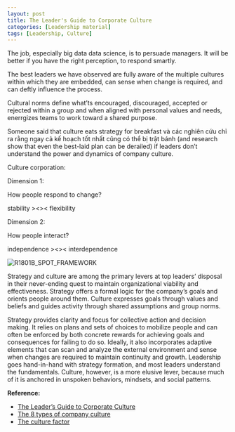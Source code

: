 ```yaml
---
layout: post
title: The Leader's Guide to Corporate Culture
categories: [Leadership material]
tags: [Leadership, Culture]
---
```


The job, especially big data data science, is to persuade managers. It will be better if you have the right perception, to respond smartly.

The best leaders we have observed are fully aware of the multiple cultures within which they are embedded, can sense when change is required, and can deftly influence the process.

Cultural norms define what’ts encouraged, discouraged, accepted or rejected within a group and when aligned with personal values and needs, enerrgizes teams to work toward a shared purpose.

Someone said that culture eats strategy for breakfast và các nghiên cứu chỉ ra rằng ngay cả kế hoạch tốt nhất cũng có thể bị trật bánh (and research show that even the best-laid plan can be derailed) if leaders don’t understand the power and dynamics of company culture.

 

Culture corporation:

Dimension 1:

How people respond to change?

stability     ><><    flexibility

Dimension 2:

How people interact?

independence    ><><  interdependence

 

![R1801B_SPOT_FRAMEWORK](https://hbr.org/resources/images/article_assets/2017/12/R1801B_SPOT_FRAMEWORK.png)



Strategy and culture are among the primary levers at top leaders’ disposal in their never-ending quest to maintain organizational viability and effectiveness. Strategy offers a formal logic for the company’s goals and orients people around them. Culture expresses goals through values and beliefs and guides activity through shared assumptions and group norms.

Strategy provides clarity and focus for collective action and decision making. It relies on plans and sets of choices to mobilize people and can often be enforced by both concrete rewards for achieving goals and consequences for failing to do so. Ideally, it also incorporates adaptive elements that can scan and analyze the external environment and sense when changes are required to maintain continuity and growth. Leadership goes hand-in-hand with strategy formation, and most leaders understand the fundamentals. Culture, however, is a more elusive lever, because much of it is anchored in unspoken behaviors, mindsets, and social patterns.

**Reference:** 

- [The Leader’s Guide to Corporate Culture](https://www.spencerstuart.com/~/media/pdf%20files/research%20and%20insight%20pdfs/the-leaders-guide-to-corporate-culture.pdf)
- [The 8 types of company culture](https://hbr.org/video/5686668254001/the-8-types-of-company-culture)
- [The culture factor](https://hbr.org/2018/01/the-culture-factor)